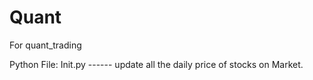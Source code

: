 # Quant
For quant_trading

Python File:
Init.py ------ update all the daily price of stocks on Market. 
